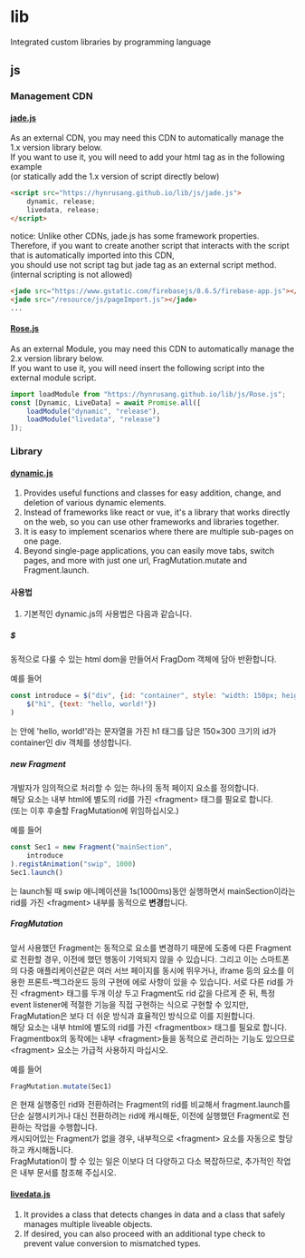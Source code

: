 # lib
Integrated custom libraries by programming language
## js
### Management CDN
#### [jade.js](/js/jade.js)
As an external CDN, you may need this CDN to automatically manage the 1.x version library below.  
If you want to use it, you will need to add your html tag as in the following example  
(or statically add the 1.x version of script directly below)
```html
<script src="https://hynrusang.github.io/lib/js/jade.js">
    dynamic, release;
    livedata, release;
</script>
```
notice:
Unlike other CDNs, jade.js has some framework properties.  
Therefore, if you want to create another script that interacts with the script that is automatically imported into this CDN,  
you should use not script tag but jade tag as an external script method.  
(internal scripting is not allowed)
```html
<jade src="https://www.gstatic.com/firebasejs/8.6.5/firebase-app.js"></jade>
<jade src="/resource/js/pageImport.js"></jade>
...
```
#### [Rose.js](/js/Rose.js)
As an external Module, you may need this CDN to automatically manage the 2.x version library below.  
If you want to use it, you will need insert the following script into the external module script.
```js
import loadModule from "https://hynrusang.github.io/lib/js/Rose.js";
const [Dynamic, LiveData] = await Promise.all([
    loadModule("dynamic", "release"),
    loadModule("livedata", "release")
]);
```
### Library
#### [dynamic.js](/js/2.1/dynamic.js)
1. Provides useful functions and classes for easy addition, change, and deletion of various dynamic elements.
2. Instead of frameworks like react or vue, it's a library that works directly on the web, so you can use other frameworks and libraries together.
3. It is easy to implement scenarios where there are multiple sub-pages on one page.
4. Beyond single-page applications, you can easily move tabs, switch pages, and more with just one url, FragMutation.mutate and Fragment.launch.
#### 사용법
1. 기본적인 dynamic.js의 사용법은 다음과 같습니다.
##### $
동적으로 다룰 수 있는 html dom을 만들어서 FragDom 객체에 담아 반환합니다.  
  
예를 들어
```js
const introduce = $("div", {id: "container", style: "width: 150px; height: 300px;"}).add(
    $("h1", {text: "hello, world!"})
)
```
는 안에 'hello, world!'라는 문자열을 가진 h1 태그를 담은 150×300 크기의 id가 container인 div 객체를 생성합니다.
##### new Fragment
개발자가 임의적으로 처리할 수 있는 하나의 동적 페이지 요소를 정의합니다.  
해당 요소는 내부 html에 별도의 rid를 가진 &lt;fragment&gt; 태그를 필요로 합니다.  
(또는 이후 후술할 FragMutation에 위임하십시오.)  
  
예를 들어
```js
const Sec1 = new Fragment("mainSection",
    introduce
).registAnimation("swip", 1000)
Sec1.launch()
```
는 launch될 때 swip 애니메이션을 1s(1000ms)동안 실행하면서 mainSection이라는 rid를 가진 &lt;fragment&gt; 내부를 동적으로 **변경**합니다.
##### FragMutation
앞서 사용했던 Fragment는 동적으로 요소를 변경하기 때문에 도중에 다른 Fragment로 전환할 경우, 이전에 했던 행동이 기억되지 않을 수 있습니다. 그리고 이는 스마트폰의 다중 애플리케이션같은 여러 서브 페이지를 동시에 뛰우거나, iframe 등의 요소를 이용한 프론트-백그라운드 등의 구현에 에로 사항이 있을 수 있습니다.
서로 다른 rid를 가진 &lt;fragment&gt; 태그를 두개 이상 두고 Fragment도 rid 값을 다르게 준 뒤, 특정 event listener에 적절한 기능을 직접 구현하는 식으로 구현할 수 있지만, FragMutation은 보다 더 쉬운 방식과 효율적인 방식으로 이를 지원합니다.  
해당 요소는 내부 html에 별도의 rid를 가진 &lt;fragmentbox&gt; 태그를 필요로 합니다.  
Fragmentbox의 동작에는 내부 &lt;fragment&gt;들을 동적으로 관리하는 기능도 있으므로 &lt;fragment&gt; 요소는 가급적 사용하지 마십시오.  
  
예를 들어
```js
FragMutation.mutate(Sec1)
```
은 현재 실행중인 rid와 전환하려는 Fragment의 rid를 비교해서 fragment.launch를 단순 실행시키거나 대신 전환하려는 rid에 캐시해둔, 이전에 실행했던 Fragment로 전환하는 작업을 수행합니다.  
캐시되어있는 Fragment가 없을 경우, 내부적으로 &lt;fragment&gt; 요소를 자동으로 할당하고 캐시해둡니다.  
FragMutation이 할 수 있는 일은 이보다 더 다양하고 다소 복잡하므로, 추가적인 작업은 내부 문서를 참조해 주십시오.
#### [livedata.js](/js/2.0/livedata.js)
1. It provides a class that detects changes in data and a class that safely manages multiple liveable objects.
2. If desired, you can also proceed with an additional type check to prevent value conversion to mismatched types.
